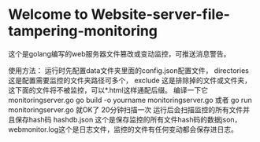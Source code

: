 # Welcome to Website-server-file-tampering-monitoring

这个是golang编写的web服务器文件篡改或变动监控，可推送消息警告。

使用方法：
运行时先配置data文件夹里面的config.json配置文件，
directories 这是配置需要监控的文件夹路径可多个，
exclude 这是排除掉的文件或文件夹，这下面的文件将不被监控，可以*.html这样通配后缀。
编译一下它 monitoringserver.go
go build -o yourname monitoringserver.go
或者
go run monitoringserver.go
就OK了 20分钟扫描一次 
运行后会扫描监控的所有文件并且保存hash码
hashdb.json 这个是保存监控的所有文件hash码的数据json，
webmonitor.log这个是日志文件，监控的文件有任何变动都会保存进日志。

